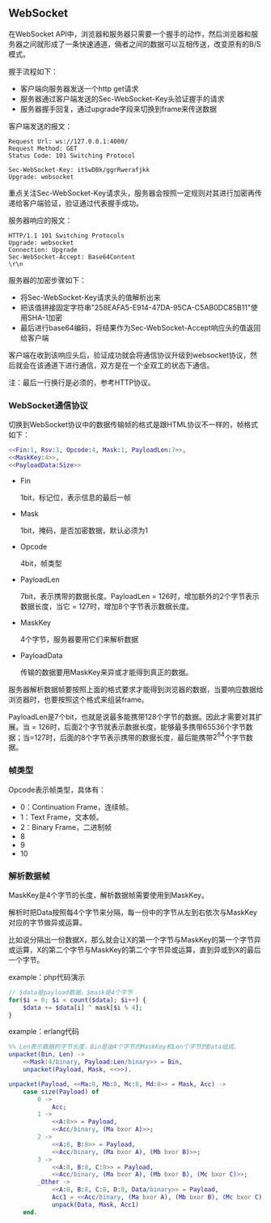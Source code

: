 ## WebSocket

在WebSocket API中，浏览器和服务器只需要一个握手的动作，然后浏览器和服务器之间就形成了一条快速通道，倆者之间的数据可以互相传送，改变原有的B/S模式。

握手流程如下：

- 客户端向服务器发送一个http get请求
- 服务器通过客户端发送的Sec-WebSocket-Key头验证握手的请求
- 服务器握手回复，通过upgrade字段来切换到frame来传送数据

客户端发送的报文：

```
Request Url: ws://127.0.0.1:4000/
Request Method: GET
Status Code: 101 Switching Protocol

Sec-WebSocket-Key: itSwDBk/ggrRwerafjkk
Upgrade: websocket
```

重点关注Sec-WebSocket-Key请求头，服务器会按照一定规则对其进行加密再传递给客户端验证，验证通过代表握手成功。

服务器响应的报文：

```
HTTP/1.1 101 Switching Protocols
Upgrade: websocket
Connection: Upgrade
Sec-WebSocket-Accept: Base64Content
\r\n
```

服务器的加密步骤如下：

- 将Sec-WebSocket-Key请求头的值解析出来
- 把该值拼接固定字符串"258EAFA5-E914-47DA-95CA-C5AB0DC85B11"使用SHA-1加密
- 最后进行base64编码，将结果作为Sec-WebSocket-Accept响应头的值返回给客户端

客户端在收到该响应头后，验证成功就会将通信协议升级到websocket协议，然后就会在该通道下进行通信，双方是在一个全双工的状态下通信。

注：最后一行换行是必须的，参考HTTP协议。





### WebSocket通信协议

切换到WebSocket协议中的数据传输帧的格式是跟HTML协议不一样的，帧格式如下：

```erlang
<<Fin:1, Rsv:3, Opcode:4, Mask:1, PayloadLen:7>>,
<<MaskKey:4>>,
<<PayloadData:Size>>
```

- Fin

  1bit，标记位，表示信息的最后一帧

- Mask

  1bit，掩码，是否加密数据，默认必须为1

- Opcode

  4bit，帧类型

- PayloadLen

  7bit，表示携带的数据长度。PayloadLen = 126时，增加额外的2个字节表示数据长度，当它 = 127时，增加8个字节表示数据长度。

- MaskKey

  4个字节，服务器要用它们来解析数据

- PayloadData

  传输的数据要用MaskKey来异或才能得到真正的数据。

服务器解析数据帧要按照上面的格式要求才能得到浏览器的数据，当要响应数据给浏览器时，也要按照这个格式来组装frame。



PayloadLen是7个bit，也就是说最多能携带128个字节的数据。因此才需要对其扩展。当 = 126时，后面2个字节就表示数据长度，能够最多携带65536个字节数据；当=127时，后面的8个字节表示携带的数据长度，最后能携带$2^{64}$个字节数据。



### 帧类型

Opcode表示帧类型，具体有：

- 0：Continuation Frame，连续帧。
- 1：Text Frame，文本帧。
- 2：Binary Frame，二进制帧
- 8
- 9
- 10



### 解析数据帧

MaskKey是4个字节的长度，解析数据帧需要使用到MaskKey。

解析时把Data按照每4个字节来分隔，每一份中的字节从左到右依次与MaskKey对应的字节做异或运算。

比如说分隔出一份数据X，那么就会让X的第一个字节与MaskKey的第一个字节异或运算，X的第二个字节与MaskKey的第二个字节异或运算，直到异或到X的最后一个字节。

example：php代码演示

```php
// $data是payload数据，$mask是4个字节
for($i = 0; $i < count($data); $i++) {
    $data += $data[i] ^ mask[$i % 4];
}
```

example：erlang代码

```erlang
%% Len表示数据的字节长度，Bin是由4个字节的MaskKey和Len个字节的Data组成。
unpacket(Bin, Len) ->
    <<Mask:4/binary, Payload:Len/binary>> = Bin,
    unpacket(Payload, Mask, <<>>).

unpacket(Payload, <<Ma:8, Mb:8, Mc:8, Md:8>> = Mask, Acc) ->
    case size(Payload) of
        0 ->
            Acc;
        1 ->
            <<A:8>> = Payload,
            <<Acc/binary, (Ma bxor A)>>;
        2 ->
            <<A:8, B:8>> = Payload,
            <<Acc/binary, (Ma bxor A), (Mb bxor B)>>;
        3 ->
            <<A:8, B:8, C:8>> = Payload,
            <<Acc/binary, (Ma bxor A), (Mb bxor B), (Mc bxor C)>>;
        _Other ->
            <<A:8, B:8, C:8, D:8, Data/binary>> = Payload,
            Acc1 = <<Acc/binary, (Ma bxor A), (Mb bxor B), (Mc bxor C), (Md bxor D)>>,
            unpack(Data, Mask, Acc1)
    end.
```





